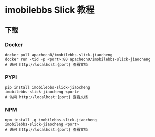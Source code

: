 # imobilebbs Slick 教程

## 下载

### Docker

```
docker pull apachecn0/imobilebbs-slick-jiaocheng
docker run -tid -p <port>:80 apachecn0/imobilebbs-slick-jiaocheng
# 访问 http://localhost:{port} 查看文档
```

### PYPI

```
pip install imobilebbs-slick-jiaocheng
imobilebbs-slick-jiaocheng <port>
# 访问 http://localhost:{port} 查看文档
```

### NPM

```
npm install -g imobilebbs-slick-jiaocheng
imobilebbs-slick-jiaocheng <port>
# 访问 http://localhost:{port} 查看文档
```